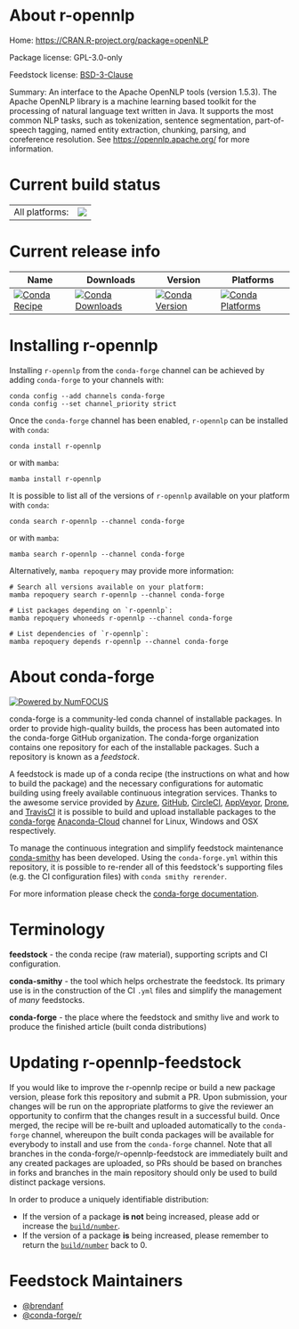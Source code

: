 About r-opennlp
===============

Home: https://CRAN.R-project.org/package=openNLP

Package license: GPL-3.0-only

Feedstock license: [BSD-3-Clause](https://github.com/conda-forge/r-opennlp-feedstock/blob/main/LICENSE.txt)

Summary: An interface to the Apache OpenNLP tools (version 1.5.3). The Apache OpenNLP library is a machine learning based toolkit for the processing of natural language text written in Java. It supports the most common NLP tasks, such as tokenization, sentence segmentation, part-of-speech tagging, named entity extraction, chunking, parsing, and coreference resolution. See <https://opennlp.apache.org/> for more information.

Current build status
====================


<table><tr><td>All platforms:</td>
    <td>
      <a href="https://dev.azure.com/conda-forge/feedstock-builds/_build/latest?definitionId=10770&branchName=main">
        <img src="https://dev.azure.com/conda-forge/feedstock-builds/_apis/build/status/r-opennlp-feedstock?branchName=main">
      </a>
    </td>
  </tr>
</table>

Current release info
====================

| Name | Downloads | Version | Platforms |
| --- | --- | --- | --- |
| [![Conda Recipe](https://img.shields.io/badge/recipe-r--opennlp-green.svg)](https://anaconda.org/conda-forge/r-opennlp) | [![Conda Downloads](https://img.shields.io/conda/dn/conda-forge/r-opennlp.svg)](https://anaconda.org/conda-forge/r-opennlp) | [![Conda Version](https://img.shields.io/conda/vn/conda-forge/r-opennlp.svg)](https://anaconda.org/conda-forge/r-opennlp) | [![Conda Platforms](https://img.shields.io/conda/pn/conda-forge/r-opennlp.svg)](https://anaconda.org/conda-forge/r-opennlp) |

Installing r-opennlp
====================

Installing `r-opennlp` from the `conda-forge` channel can be achieved by adding `conda-forge` to your channels with:

```
conda config --add channels conda-forge
conda config --set channel_priority strict
```

Once the `conda-forge` channel has been enabled, `r-opennlp` can be installed with `conda`:

```
conda install r-opennlp
```

or with `mamba`:

```
mamba install r-opennlp
```

It is possible to list all of the versions of `r-opennlp` available on your platform with `conda`:

```
conda search r-opennlp --channel conda-forge
```

or with `mamba`:

```
mamba search r-opennlp --channel conda-forge
```

Alternatively, `mamba repoquery` may provide more information:

```
# Search all versions available on your platform:
mamba repoquery search r-opennlp --channel conda-forge

# List packages depending on `r-opennlp`:
mamba repoquery whoneeds r-opennlp --channel conda-forge

# List dependencies of `r-opennlp`:
mamba repoquery depends r-opennlp --channel conda-forge
```


About conda-forge
=================

[![Powered by
NumFOCUS](https://img.shields.io/badge/powered%20by-NumFOCUS-orange.svg?style=flat&colorA=E1523D&colorB=007D8A)](https://numfocus.org)

conda-forge is a community-led conda channel of installable packages.
In order to provide high-quality builds, the process has been automated into the
conda-forge GitHub organization. The conda-forge organization contains one repository
for each of the installable packages. Such a repository is known as a *feedstock*.

A feedstock is made up of a conda recipe (the instructions on what and how to build
the package) and the necessary configurations for automatic building using freely
available continuous integration services. Thanks to the awesome service provided by
[Azure](https://azure.microsoft.com/en-us/services/devops/), [GitHub](https://github.com/),
[CircleCI](https://circleci.com/), [AppVeyor](https://www.appveyor.com/),
[Drone](https://cloud.drone.io/welcome), and [TravisCI](https://travis-ci.com/)
it is possible to build and upload installable packages to the
[conda-forge](https://anaconda.org/conda-forge) [Anaconda-Cloud](https://anaconda.org/)
channel for Linux, Windows and OSX respectively.

To manage the continuous integration and simplify feedstock maintenance
[conda-smithy](https://github.com/conda-forge/conda-smithy) has been developed.
Using the ``conda-forge.yml`` within this repository, it is possible to re-render all of
this feedstock's supporting files (e.g. the CI configuration files) with ``conda smithy rerender``.

For more information please check the [conda-forge documentation](https://conda-forge.org/docs/).

Terminology
===========

**feedstock** - the conda recipe (raw material), supporting scripts and CI configuration.

**conda-smithy** - the tool which helps orchestrate the feedstock.
                   Its primary use is in the construction of the CI ``.yml`` files
                   and simplify the management of *many* feedstocks.

**conda-forge** - the place where the feedstock and smithy live and work to
                  produce the finished article (built conda distributions)


Updating r-opennlp-feedstock
============================

If you would like to improve the r-opennlp recipe or build a new
package version, please fork this repository and submit a PR. Upon submission,
your changes will be run on the appropriate platforms to give the reviewer an
opportunity to confirm that the changes result in a successful build. Once
merged, the recipe will be re-built and uploaded automatically to the
`conda-forge` channel, whereupon the built conda packages will be available for
everybody to install and use from the `conda-forge` channel.
Note that all branches in the conda-forge/r-opennlp-feedstock are
immediately built and any created packages are uploaded, so PRs should be based
on branches in forks and branches in the main repository should only be used to
build distinct package versions.

In order to produce a uniquely identifiable distribution:
 * If the version of a package **is not** being increased, please add or increase
   the [``build/number``](https://docs.conda.io/projects/conda-build/en/latest/resources/define-metadata.html#build-number-and-string).
 * If the version of a package **is** being increased, please remember to return
   the [``build/number``](https://docs.conda.io/projects/conda-build/en/latest/resources/define-metadata.html#build-number-and-string)
   back to 0.

Feedstock Maintainers
=====================

* [@brendanf](https://github.com/brendanf/)
* [@conda-forge/r](https://github.com/conda-forge/r/)


